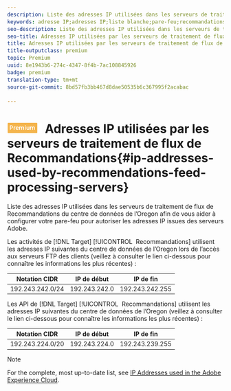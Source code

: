 ```yaml
---
description: Liste des adresses IP utilisées dans les serveurs de traitement de flux de Recommandations du centre de données de l’Oregon afin de vous aider à configurer votre pare-feu pour autoriser les adresses IP issues des serveurs Adobe.
keywords: adresse IP;adresses IP;liste blanche;pare-feu;recommandations;flux;serveurs;adobe experience cloud;recommandations
seo-description: Liste des adresses IP utilisées dans les serveurs de traitement de flux de Recommandations du centre de données de l’Oregon afin de vous aider à configurer votre pare-feu pour autoriser les adresses IP issues des serveurs Adobe.
seo-title: Adresses IP utilisées par les serveurs de traitement de flux de Recommandations
title: Adresses IP utilisées par les serveurs de traitement de flux de Recommandations
title-outputclass: premium
topic: Premium
uuid: 8e1943b6-274c-4347-8f4b-7ac108845926
badge: premium
translation-type: tm+mt
source-git-commit: 8bd57fb3bb467d8dae50535b6c367995f2acabac

---
```



# ![PREMIUM](/help/assets/premium.png) Adresses IP utilisées par les serveurs de traitement de flux de Recommandations{#ip-addresses-used-by-recommendations-feed-processing-servers}

Liste des adresses IP utilisées dans les serveurs de traitement de flux de Recommandations du centre de données de l’Oregon afin de vous aider à configurer votre pare-feu pour autoriser les adresses IP issues des serveurs Adobe.

Les activités de [!DNL Target] [!UICONTROL  Recommandations] utilisent les adresses IP suivantes du centre de données de l’Oregon lors de l’accès aux serveurs FTP des clients (veillez à consulter le lien ci-dessous pour connaître les informations les plus récentes) :

| Notation CIDR | IP de début | IP de fin |
|---|---|---|
| 192.243.242.0/24 | 192.243.242.0 | 192.243.242.255 |

Les API de [!DNL Target] [!UICONTROL  Recommandations] utilisent les adresses IP suivantes du centre de données de l’Oregon (veillez à consulter le lien ci-dessous pour connaître les informations les plus récentes) :

| Notation CIDR | IP de début | IP de fin |
|---|---|---|
| 192.243.224.0/20 | 192.243.224.0 | 192.243.239.255 |

>[!NOTE]
>
>For the complete, most up-to-date list, see [IP Addresses used in the Adobe Experience Cloud](https://helpx.adobe.com/analytics/kb/adobe-ip-addresses.html).

